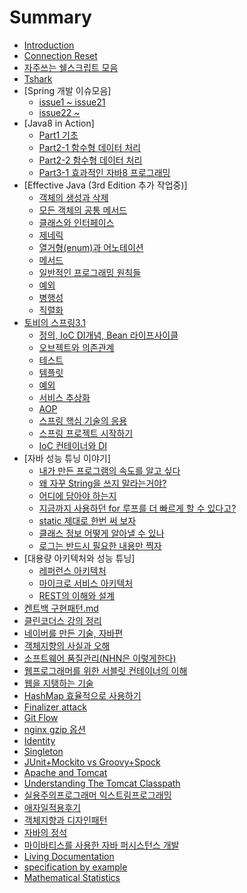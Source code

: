 # Summary

* [Introduction](README.md)
* [Connection Reset](Connection_Reset.md)
* [자주쓰는 쉘스크립트 모음](자주쓰는_쉘스크립트.md)
* [Tshark](tshark.md)
* [Spring 개발 이슈모음]
  * [issue1 ~ issue21](spring_개발_이슈모음/Spring_개발_이슈1.md)
  * [issue22 ~ ](spring_개발_이슈모음/Spring_개발_이슈2.md)
* [Java8 in Action]
  * [Part1 기초](java8_in_action/part1.md)
  * [Part2-1 함수형 데이터 처리](java8_in_action/part2_함수형_데이터_처리.md)
  * [Part2-2 함수형 데이터 처리](java8_in_action/part2-2_함수형_데이터_처리.md)
  * [Part3-1 효과적인 자바8 프로그래밍](java8_in_action/part3-1_효과적인_자바8_프로그래밍.md)
* [Effective Java (3rd Edition 추가 작업중)]
  * [객체의 생성과 삭제](effective_java/객체의_생성과_삭제.md)
  * [모든 객체의 공통 메서드](effective_java/모든_객체의_공통_메서드.md)
  * [클래스와 인터페이스](effective_java/클래스와_인터페이스.md)
  * [제네릭](effective_java/제네릭.md)
  * [열거형(enum)과 어노테이션](effective_java/enum과_어노테이션.md)
  * [메서드](effective_java/메서드.md)
  * [일반적인 프로그래밍 원칙들](effective_java/일반적인_프로그래밍_원칙들.md)
  * [예외](effective_java/예외.md)
  * [병행성](effective_java/병행성.md)
  * [직렬화](effective_java/직렬화.md)
* [토비의 스프링3.1](spring.md)
  * [정의, IoC DI개념, Bean 라이프사이클](toby_spring/정의_IoC_DI개념_Bean_라이프사이클.md)
  * [오브젝트와 의존관계](toby_spring/오브젝트와_의존관계.md)
  * [테스트](toby_spring/테스트.md)
  * [템플릿](toby_spring/템플릿.md)
  * [예외](toby_spring/토비예외.md)
  * [서비스 추상화](toby_spring/서비스_추상화.md)
  * [AOP](toby_spring/aop.md)
  * [스프링 핵심 기술의 응용](toby_spring/스프링_핵심_기술의_응용.md)
  * [스프링 프로젝트 시작하기](toby_spring/스프링_프로젝트_시작하기.md)
  * [IoC 컨테이너와 DI](toby_spring/IoC_컨테이너와_DI.md)
* [자바 성능 튜닝 이야기]
  * [내가 만든 프로그램의 속도를 알고 싶다](자바_성능_튜닝_이야기/내가_만든_프로그램의_속도를_알고_싶다.md)
  * [왜 자꾸 String을 쓰지 말라는거야?](자바_성능_튜닝_이야기/왜_자꾸_String을_쓰지_말라는거야.md)
  * [어디에 담아야 하는지](자바_성능_튜닝_이야기/어디에_담아야_하는지.md)
  * [지금까지 사용하던 for 루프를 더 빠르게 할 수 있다고?](자바_성능_튜닝_이야기/지금까지_사용하던_for_루프를_더_빠르게_할_수_있다고.md)
  * [static 제대로 한번 써 보자](자바_성능_튜닝_이야기/static_제대로_한번_써_보자.md)
  * [클래스 정보 어떻게 알아낼 수 있나](자바_성능_튜닝_이야기/클래스_정보_어떻게_알아낼_수_있나.md)
  * [로그는 반드시 필요한 내용만 찍자](자바_성능_튜닝_이야기/로그는_반드시_필요한_내용만_찍자.md)
* [대용량 아키텍처와 성능 튜닝]
  * [레퍼런스 아키텍처](대용량_아키텍처와_성능_튜닝/soa.md)
  * [마이크로 서비스 아키텍처](대용량_아키텍처와_성능_튜닝/msa.md)
  * [REST의 이해와 설계](대용량_아키텍처와_성능_튜닝/rest.md)
* [켄트백 구현패턴.md](켄트백_구현패턴.md.md)
* [클린코더스 강의 정리](클린코더스_강의_정리.md)
* [네이버를 만든 기술, 자바편](네이버를_만든_기술_자바편.md)
* [객체지향의 사실과 오해](객체지향의_사실과_오해.md)
* [소프트웨어 품질관리(NHN은 이렇게한다)](소프트웨어_품질관리_NHN은_이렇게한다.md)
* [웹프로그래머를 위한 서블릿 컨테이너의 이해](웹_프로그래머를_위한_서블릿_컨테이너의_이해.md)
* [웹을 지탱하는 기술](웹을_지탱하는_기술.md)
* [HashMap 효율적으로 사용하기](HashMap_효율적으로_사용하기.md)
* [Finalizer attack](finalizer-attack.md)
* [Git Flow](gitflow.md)
* [nginx gzip 옵션](nginx/nginx_gzip_option.md)
* [Identity](identity.md)
* [Singleton](singleton.md)
* [JUnit+Mockito vs Groovy+Spock](junit+mockito_vs_groovy+spock.md)
* [Apache and Tomcat](apache-and-tomcat.md)
* [Understanding The Tomcat Classpath](understanding_the_tomcat_classpath.md)
* [실용주의프로그래머 익스트림프로그래밍](실용주의프로그래머_익스트림프로그래밍.md)
* [애자일적용후기](애자일적용후기.md)
* [객체지향과 디자인패턴](객체지향과_디자인패턴.md)
* [자바의 정석](자바의_정석.md)
* [마이바티스를 사용한 자바 퍼시스턴스 개발](마이바티스를_사용한_자바_퍼시스턴스_개발.md)
* [Living Documentation](what__why__how_living_documentation.md)
* [specification by example](specification_by_example.md)
* [Mathematical Statistics](MathematicalStatistics.md)

<!-- * [Real MySQL(작업중)] -->
  <!-- * [5장 인덱스](real_mysql/인덱스.md) -->
  <!-- * [6장 실행계획](real_mysql/실행계획.md) -->
<!-- * [자바 병렬 프로그래밍(작업중)] -->
  <!-- * [1부 기본 원리](자바_병렬_프로그래밍/1부_기본_원리.md) -->
<!-- * [Nginx] -->
  <!-- * [모듈개발기초](nginx/모듈개발기초.md) -->
